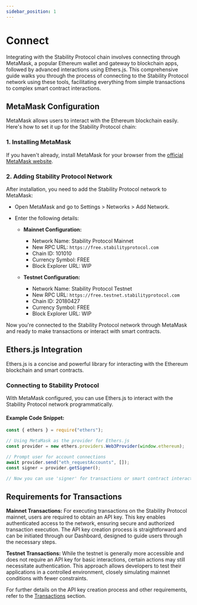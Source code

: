 ```yaml
---
sidebar_position: 1
---
```


# Connect

Integrating with the Stability Protocol chain involves connecting through MetaMask, a popular Ethereum wallet and gateway to blockchain apps, followed by advanced interactions using Ethers.js. This comprehensive guide walks you through the process of connecting to the Stability Protocol network using these tools, facilitating everything from simple transactions to complex smart contract interactions.

## MetaMask Configuration

MetaMask allows users to interact with the Ethereum blockchain easily. Here's how to set it up for the Stability Protocol chain:

### 1. Installing MetaMask

If you haven't already, install MetaMask for your browser from the [official MetaMask website](https://metamask.io/).

### 2. Adding Stability Protocol Network

After installation, you need to add the Stability Protocol network to MetaMask:

- Open MetaMask and go to Settings > Networks > Add Network.
- Enter the following details:

  - **Mainnet Configuration:**

    - Network Name: Stability Protocol Mainnet
    - New RPC URL: `https://free.stabilityprotocol.com`
    - Chain ID: 101010
    - Currency Symbol: FREE
    - Block Explorer URL: WIP

  - **Testnet Configuration:**
    - Network Name: Stability Protocol Testnet
    - New RPC URL: `https://free.testnet.stabilityprotocol.com`
    - Chain ID: 20180427
    - Currency Symbol: FREE
    - Block Explorer URL: WIP

Now you're connected to the Stability Protocol network through MetaMask and ready to make transactions or interact with smart contracts.

## Ethers.js Integration

Ethers.js is a concise and powerful library for interacting with the Ethereum blockchain and smart contracts.

### Connecting to Stability Protocol

With MetaMask configured, you can use Ethers.js to interact with the Stability Protocol network programmatically.

#### Example Code Snippet:

```javascript
const { ethers } = require("ethers");

// Using MetaMask as the provider for Ethers.js
const provider = new ethers.providers.Web3Provider(window.ethereum);

// Prompt user for account connections
await provider.send("eth_requestAccounts", []);
const signer = provider.getSigner();

// Now you can use 'signer' for transactions or smart contract interactions
```

## Requirements for Transactions

**Mainnet Transactions:** For executing transactions on the Stability Protocol mainnet, users are required to obtain an API key. This key enables authenticated access to the network, ensuring secure and authorized transaction execution. The API key creation process is straightforward and can be initiated through our Dashboard, designed to guide users through the necessary steps.

**Testnet Transactions:** While the testnet is generally more accessible and does not require an API key for basic interactions, certain actions may still necessitate authentication. This approach allows developers to test their applications in a controlled environment, closely simulating mainnet conditions with fewer constraints.

For further details on the API key creation process and other requirements, refer to the [Transactions](./using_stability/transactions.md) section.
